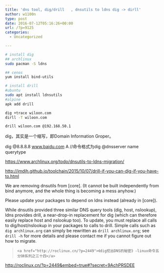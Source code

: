 ```yaml
---
title: 'dns tool, dig/drill   , dnsutils to ldns dig -> dirll'
author: w1100n
type: post
date: 2016-07-12T05:16:26+00:00
url: /?p=9125
categories:
  - Uncategorized

---
```

```bash
# install dig
## archlinux
sudo pacman -S ldns

## cenos
yum install bind-utils

# install drill
#ubuntu
sudo apt install ldnsutils
#alpine
apk add drill

dig +trace wiloon.com
dirll -T wiloon.com

drill wiloon.com @192.168.50.1
```

dig，其实是一个缩写，即Domain Information Groper。

dig @8.8.8.8 www.baidu.com A //命令格式为dig @dnsserver name querytype

https://www.archlinux.org/todo/dnsutils-to-ldns-migration/

http://imdjh.github.io/toolchain/2015/10/07/drill-if-you-can-dig-if-you-have-to.html

We are removing dnsutils from [core]. (It cannot be built independently from bind anymore, and the whole thing is becoming a mess anyhow.)

Please update your packages to depend on ldns instead (already in [core]).

While dnsutils provided three similar DNS query tools (dig, host, nslookup), ldns provides drill, a near-drop-in replacement for dig (which can therefore easily replace host and nslookup too). To update, you must replace all calls to dig/host/nslookup in your packages to calls to drill. Simple calls such as `dig archlinux.org` can simply be rewritten as `drill archlinux.org`; see `drill -h` for more details and please contact me if you cannot figure out how to migrate.

<blockquote class="wp-embedded-content" data-secret="9AchPRSDEE">
  
    <a href="http://roclinux.cn/?p=2449">《dig挖出DNS的秘密》-linux命令五分钟系列之三十四</a>
  
</blockquote>

http://roclinux.cn/?p=2449&embed=true#?secret=9AchPRSDEE